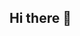 ## Hi there 👋

<!--
**vznsccp7/vznsccp7** is a ✨ _special_ ✨ repository because its `README.md` (this file) appears on your GitHub profile.

Here are some ideas to get you started:

sou estudante de 16 anos que tem o sonho de ser jogador de futebol atualmente estou sem treirar por conta do frio

